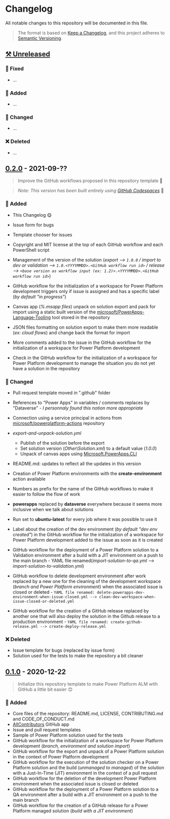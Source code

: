 # Changelog

All notable changes to this repository will be documented in this file.

> The format is based on [Keep a Changelog](https://keepachangelog.com/en/), and this project adheres to [Semantic Versioning](https://semver.org/spec/v2.0.0.html).

## [⚒ Unreleased]

### 🔨 Fixed

- ...

### 🚀 Added

- ...

### 🤖 Changed

- ...

### ❌ Deleted

- ...

## [0.2.0] - 2021-09-??

> Improve the GitHub workflows proposed in this repository template 🥳

> *Note: This version has been built entirely using [GitHub Codespaces](https://github.com/features/codespaces)* 🤩

### 🚀 Added

- This Changelog 😋
- Issue form for bugs
- Template chooser for issues
- Copyright and MIT license at the top of each GitHub workflow and each PowerShell script




- Management of the version of the solution (*export --> `1.0.0` / import to dev or validation --> `1.0.<YYYYMMDD>.<GitHub workflow run id>` / release --> `<base version as workflow input (ex: 1.2)>.<YYYYMMDD>.<GitHub workflow run id>`*)
- GitHub workflow for the initialization of a workspace for Power Platform development triggers only if issue is assigned and has a specific label (*by default "in progress"*)
- Canvas app (*%.msapp files*) unpack on solution export and pack for import using a static built version of the [microsoft/PowerApps-Language-Tooling](https://github.com/microsoft/PowerApps-Language-Tooling) tool stored in the repository
- JSON files formatting on solution export to make them more readable (*ex: cloud flows*) and change back the format for import
- More comments added to the issue in the GitHub workflow for the initialization of a workspace for Power Platform development
- Check in the GitHub workflow for the initialization of a workspace for Power Platform development to manage the situation you do not yet have a solution in the repository

### 🤖 Changed

- Pull request template moved in ".github" folder
- References to "Power Apps" in variables / comments replaces by "Dataverse" - *I personnaly found this notion more appropriate*
- Connection using a service principal in actions from [microsoft/powerplatform-actions](https://github.com/microsoft/powerplatform-actions) repository
- *export-and-unpack-solution.yml*
   - Publish of the solution before the export
   - Set solution version (*Other\Solution.xml*) to a default value (*1.0.0*)
   - Unpack of canvas apps using [Microsoft.PowerApps.CLI](https://docs.microsoft.com/en-us/powerapps/developer/data-platform/powerapps-cli#canvas)




- README.md: updates to reflect all the updates in this version
- Creation of Power Platform environments with the **create-environment** action available
- Numbers as prefix for the name of the GitHub workflows to make it easier to follow the flow of work
- **powerapps** replaced by **dataverse** everywhere because it seems more inclusive when we talk about solutions
- Run set to **ubuntu-latest** for every job where it was possible to use it
- Label about the creation of the dev environment (*by default "dev env created"*) in the GitHub workflow for the initialization of a workspace for Power Platform development added to the issue as soon as it is created
- GitHub workflow for the deployment of a Power Platform solution to a Validation environment after a build with a JIT environment on a push to the main branch - YAML file renamed(*import-solution-to-qa.yml --> import-solution-to-validation.yml*)
- GitHub workflow to delete development environment after work replaced by a new one for the cleaning of the development workspace (*branch and Power Platform environment*) when the associated issue is closed or deleted - `YAML file renamed: delete-powerapps-dev-environment-when-issue-closed.yml --> clean-dev-workspace-when-issue-closed-or-deleted.yml`
- GitHub workflow for the creation of a GitHub release replaced by another one that will also deploy the solution in the Github release to a production environment - `YAML file renamed: create-github-release.yml --> create-deploy-release.yml`

### ❌ Deleted

- Issue template for bugs (replaced by issue form)
- Solution used for the tests to make the repository a bit cleaner

## [0.1.0] - 2020-12-22

> Initialize this repository template to make Power Platform ALM with GitHub a little bit easier 😊

### 🚀 Added

- Core files of the repository: README.md, LICENSE, CONTRIBUTING.md and CODE_OF_CONDUCT.md
- [AllContributors](https://allcontributors.org/) GitHub app
- Issue and pull request templates
- Sample of Power Platform solution used for the tests
- GitHub workflow for the initialization of a workspace for Power Platform development (*branch, environment and solution import*)
- GitHub workflow for the export and unpack of a Power Platform solution in the context of Power Platform development
- GitHub workflow for the execution of the solution checker on a Power Platform solution and the build (*unmanaged to managed*) of the solution with a Just-In-Time (JIT) environment in the context of a pull request
- GitHub workflow for the deletion of the development Power Platform environment when the associated issue is closed or deleted
- GitHub workflow for the deployment of a Power Platform solution to a QA environment after a build with a JIT environment on a push to the main branch
- GitHub workflow for the creation of a GitHub release for a Power Platform managed solution (*build with a JIT environment*)

[⚒ Unreleased]: https://github.com/rpothin/PowerPlatform-ALM-With-GitHub-Template/compare/v0.2.0...HEAD
[0.2.0]: https://github.com/rpothin/PowerPlatform-ALM-With-GitHub-Template/compare/v0.1.0...HEAD
[0.1.0]: https://github.com/rpothin/PowerPlatform-ALM-With-GitHub-Template/releases/tag/v0.1.0